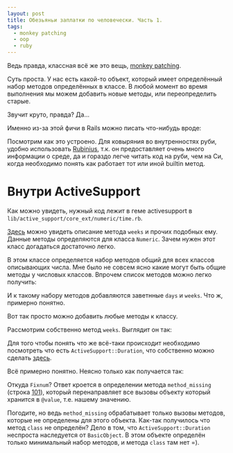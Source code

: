 ```yaml
---
layout: post
title: Обезьяньи заплатки по человечески. Часть 1.
tags:
  - monkey patching
  - oop
  - ruby
---
```


Ведь правда, классная всё же это вещь, [monkey patching](http://en.wikipedia.org/wiki/Monkey_patch).

Суть проста. У нас есть какой-то объект, который имеет определённый набор методов
определённых в классе. В любой момент во время выполнения мы можем добавить
новые методы, или переопределить старые.

Звучит круто, правда? Да...

Именно из-за этой фичи в Rails можно писать что-нибудь вроде:

<script src="https://gist.github.com/973566.js?file=gistfile1.rb"></script>

Посмотрим как это устроено. Для ковыряния во внутренностях руби,
удобно использовать [Rubinius](http://http://rubini.us), т.к. он
предоставляет очень много информации о среде, да и гораздо легче
читать код на руби, чем на Си, когда необходимо понять как работает тот
или иной builtin метод.

# Внутри ActiveSupport

<script src="https://gist.github.com/973566.js?file=gistfile2.txt"></script>

Как можно увидеть, нужный код лежит в геме activesupport в `lib/active_support/core_ext/numeric/time.rb`.

[Здесь](https://github.com/rails/rails/blob/b2d94322e6f2c2324154465147938ca8b16c610d/activesupport/lib/active_support/core_ext/numeric/time.rb#L52) можно увидеть описание метода `weeks` и прочих подобных ему.
Данные методы определяются для класса `Numeric`.
Зачем нужен этот класс догадаться достаточно легко.

<script src="https://gist.github.com/973566.js?file=gistfile4.txt"></script>

В этом классе определяется набор методов общий для всех классов
описывающих числа. Мне было не совсем ясно какие могут быть общие методы
у числовых классов. Впрочем список методов можно легко получить:

<script src="https://gist.github.com/973566.js?file=gistfile5.txt"></script>

И к такому набору методов добавляются заветнные `days` и `weeks`. Что ж, примерно понятно. 

Вот так просто можно добавить любые методы к классу.

Рассмотрим собственно метод `weeks`. Выглядит он так:

<script src="https://gist.github.com/973566.js?file=gistfile3.rb"></script>

Для того чтобы понять что же всё-таки происходит необходимо посмотреть что есть `ActiveSupport::Duration`,
что собственно можно сделать [здесь](https://github.com/rails/rails/blob/186e3c71f95316b94e728eb62b519d074d27cea3/activesupport/lib/active_support/duration.rb).

Всё примерно понятно. Неясно только как получается так:

<script src="https://gist.github.com/973566.js?file=gistfile6.txt"></script>

Откуда `Fixnum`? Ответ кроется в определении метода `method_missing` (строка [101](https://github.com/rails/rails/blob/186e3c71f95316b94e728eb62b519d074d27cea3/activesupport/lib/active_support/duration.rb#L101)),
который перенаправляет все вызовы объекту который хранится в `@value`, т.е.
нашему значению.

Погодите, но ведь `method_missing` обрабатывает только вызовы методов, которые
не определены для этого объекта. Как-так получилось что метод `class` не определён?
Дело в том, что `ActiveSupport::Duration` неспроста наследуется от `BasicObject`.
В этом объекте определён только минимальный набор методов, и метода `class` там нет =).
